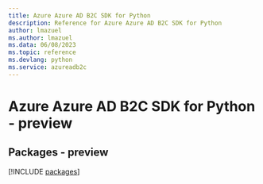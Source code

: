 ```yaml
---
title: Azure Azure AD B2C SDK for Python
description: Reference for Azure Azure AD B2C SDK for Python
author: lmazuel
ms.author: lmazuel
ms.data: 06/08/2023
ms.topic: reference
ms.devlang: python
ms.service: azureadb2c
---
```

# Azure Azure AD B2C SDK for Python - preview
## Packages - preview
[!INCLUDE [packages](azure-ad-b2c-index.md)]